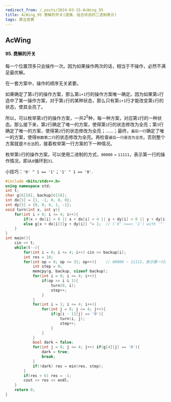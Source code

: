 ```yaml
---
redirect_from: /_posts/2024-03-15-AcWing_95
title: AcWing_95 费解的开关(递推、组合状态的二进制表示)
tags: 算法竞赛
---
```


## AcWing

####  95. 费解的开关

每一个位置顶多只会操作一次。因为如果操作两次的话，相当于不操作，必然不满足最优解。

在一套方案中，操作的顺序无关紧要。

如果确定了第`i`行的操作方案，那么第`i+1`行的操作方案唯一确定。因为如果第`i`行选中了某一操作方案，对于第`i`行的某种状态，那么只有第`i+1`行才能改变第`i`行的状态，使其全亮了。

所以，可以枚举第`1`行的操作方案，一共$2^5$种，每一种方案，对应第`1`行的一种状态。那么接下来，第`2`行确定了唯一的方案，使得第`1`行的状态修改为全亮；第`3`行确定了唯一的方案，使得第`2`行的状态修改为全亮；......；最终，`最后一行`确定了唯一的方案，使得`倒数第二行`的状态修改为全亮。再检查`最后一行是否为全亮`，否则整个方案就是`不合法`的，接着枚举第一行方案的下一种情况。

枚举第`1`行的操作方案，可以使用二进制的方式，`00000` \~ `11111`，表示第一行的操作情况，即从`0`循环到`31`.

小技巧：`'0' ^ 1 == '1'`；`'1' ^ 1 == '0'`.

```cpp
#include <bits/stdc++.h>
using namespace std;
int t;
char g[6][6], backup[6][6];
int dx[5] = {1, -1, 0, 0, 0};
int dy[5] = {0, 0, 0, 1, -1};
void turn(int x, int y){
    for(int i = 0; i <= 4; i++){
        if(x + dx[i] < 0 || x + dx[i] > 4 || y + dy[i] < 0 || y + dy[i] > 4) continue;
        else g[x + dx[i]][y + dy[i]] ^= 1;  // ('0' <==> '1') with '^'
    }
}
int main(){
    cin >> t;
    while(t--){
        for(int i = 0; i <= 4; i++) cin >> backup[i];
        int res = 10;
        for(int op = 0; op <= 31; op++){    // 00000 ~ 11111，表示第一行的操作情况
            int step = 0;
            memcpy(g, backup, sizeof backup);
            for(int i = 0; i <= 4; i++){
                if(op >> i & 1){
                    turn(0, i);
                    step++;
                }
            }
            for(int i = 1; i <= 4; i++){
                for(int j = 0; j <= 4; j++){
                    if(g[i - 1][j] == '0'){
                        turn(i, j);
                        step++;
                    }
                }
            }
            bool dark = false;
            for(int j = 0; j <= 4; j++) if(g[4][j] == '0'){
                dark = true;
                break;
            }
            if(!dark) res = min(res, step);
        }
        if(res > 6) res = -1;
        cout << res << endl;
    }
    return 0;
}
```
